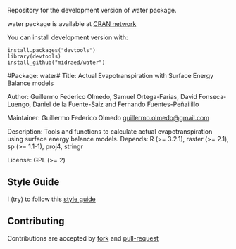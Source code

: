 Repository for the development version of water package.

water package is available at [CRAN network](https://cran.r-project.org/package=water)

You can install development version with: 


    install.packages("devtools")
    library(devtools)
    install_github("midraed/water")


#Package: water#
Title: Actual Evapotranspiration with Surface Energy Balance models

Author: Guillermo Federico Olmedo, Samuel Ortega-Farías, David Fonseca-Luengo,
  Daniel de la Fuente-Saiz and Fernando Fuentes-Peñailillo

Maintainer: Guillermo Federico Olmedo <guillermo.olmedo@gmail.com>

Description: Tools and functions to calculate actual evapotranspiration using surface energy balance models. 
Depends: R (>= 3.2.1), raster (>= 2.1), sp (>= 1.1-1), proj4, stringr

License: GPL (>= 2)


## Style Guide

I (try) to follow this [style guide](https://google-styleguide.googlecode.com/svn/trunk/Rguide.xml)

## Contributing

Contributions are accepted by [fork](https://help.github.com/articles/fork-a-repo/) and [pull-request](https://help.github.com/articles/using-pull-requests/)


